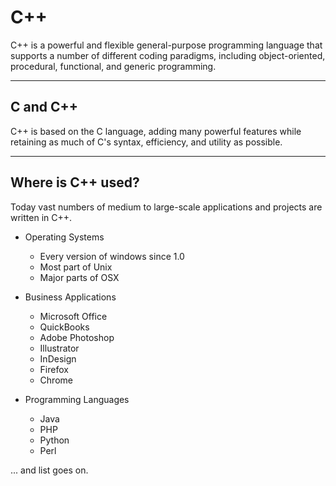 # C++

C++ is a powerful and flexible general-purpose programming language that supports a number of different coding paradigms, including object-oriented, procedural, functional, and generic programming.

---

## C and C++ 
C++ is based on the C language, adding many powerful features while retaining as much of C's syntax, efficiency, and utility as possible.

---

## Where is C++ used?
Today vast numbers of medium to large-scale applications and projects are written in C++.

* Operating Systems
  * Every version of windows since 1.0
  * Most part of Unix
  * Major parts of OSX

* Business Applications
  * Microsoft Office
  * QuickBooks
  * Adobe Photoshop
  * Illustrator
  * InDesign
  * Firefox
  * Chrome

* Programming Languages
  * Java
  * PHP
  * Python
  * Perl

 ... and list goes on.

 